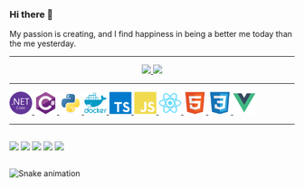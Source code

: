 ### Hi there 👋 

My passion is creating, and I find happiness in being a better me today than the me yesterday.

---

<div align="center">
  <a href="https://github.com/IchimGabriel">
  <img height="180em" src="https://github-readme-stats.vercel.app/api?username=IchimGabriel&show_icons=true&theme=dracula&include_all_commits=true&count_private=true"/>
  <img height="180em" src="https://github-readme-stats.vercel.app/api/top-langs/?username=IchimGabriel&layout=compact&langs_count=7&theme=dracula"/>
</div>

---
  
  <img alt="IG-Dotnet" width="40" height="40" src="https://github.com/devicons/devicon/blob/master/icons/dotnetcore/dotnetcore-original.svg" /> 
  <img alt="IG-Csharp" height="40" width="40" src="https://raw.githubusercontent.com/devicons/devicon/master/icons/csharp/csharp-original.svg" />
  <img alt="IG-Python" height="40" width="40" src="https://raw.githubusercontent.com/devicons/devicon/master/icons/python/python-original.svg" />
  <img alt="IG-Docker" width="40" height="40" src="https://github.com/devicons/devicon/blob/master/icons/docker/docker-plain-wordmark.svg" />
  <img alt="IG-Ts" height="40" width="40" src="https://raw.githubusercontent.com/devicons/devicon/master/icons/typescript/typescript-plain.svg" />
  <img alt="IG-Js" height="40" width="40" src="https://raw.githubusercontent.com/devicons/devicon/master/icons/javascript/javascript-plain.svg" />
  <img alt="IG-React" height="40" width="40" src="https://raw.githubusercontent.com/devicons/devicon/master/icons/react/react-original.svg" />
  <img alt="IG-HTML" height="40" width="40" src="https://raw.githubusercontent.com/devicons/devicon/master/icons/html5/html5-original.svg" />
  <img alt="IG-CSS" height="40" width="40" src="https://raw.githubusercontent.com/devicons/devicon/master/icons/css3/css3-original.svg" />
  <img alt="IG-Vue" height="40" width="40" color="#41B883" src="https://github.com/devicons/devicon/blob/master/icons/vuejs/vuejs-original.svg" />

---
  
  ##
 
<div> 
  <a href="https://www.youtube.com/channel/UCiMSRPirQ1wGCbn-d9T5iMA" target="_blank"><img src="https://img.shields.io/badge/YouTube-FF0000?style=for-the-badge&logo=youtube&logoColor=white" target="_blank"></a>
  <a href="https://instagram.com/codexapi" target="_blank"><img src="https://img.shields.io/badge/-Instagram-%23E4405F?style=for-the-badge&logo=instagram&logoColor=white" target="_blank"></a>
  <a href="https://www.twitch.tv/codexapi" target="_blank"><img src="https://img.shields.io/badge/Twitch-9146FF?style=for-the-badge&logo=twitch&logoColor=white" target="_blank"></a>
  <a href = "mailto:ichimgabriel75@gmail.com"><img src="https://img.shields.io/badge/-Gmail-%23333?style=for-the-badge&logo=gmail&logoColor=white" target="_blank"></a>
  <a href="https://www.linkedin.com/in/gabriel-ichim-713681118" target="_blank"><img src="https://img.shields.io/badge/-LinkedIn-%230077B5?style=for-the-badge&logo=linkedin&logoColor=white" target="_blank"></a> 
 
  ##
  
  ![Snake animation](https://github.com/IchimGabriel/ichimgabriel/blob/red/github-user-contribution.svg)
 
</div>
